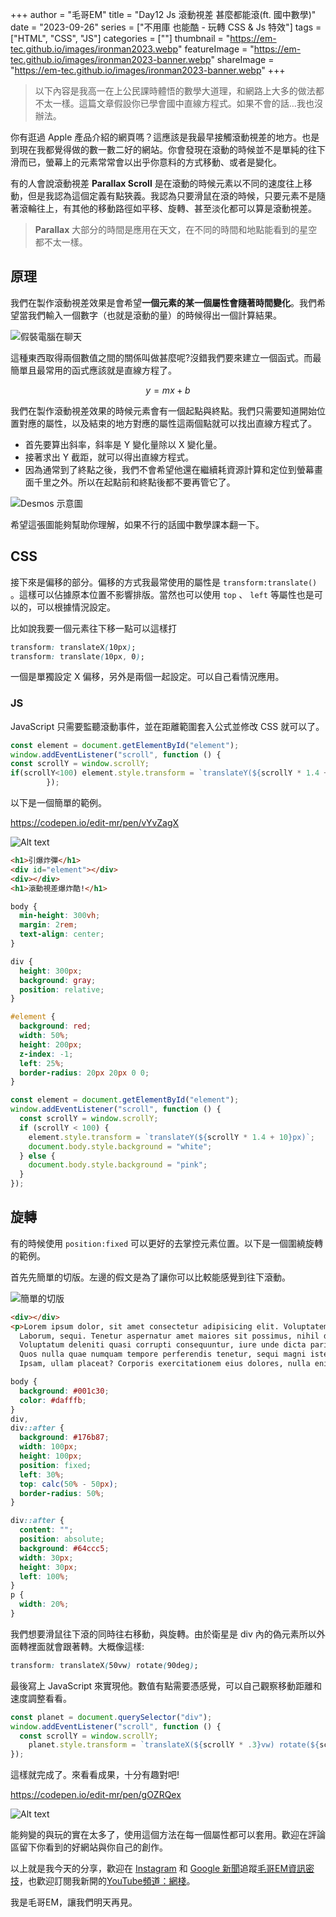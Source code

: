 +++
author = "毛哥EM"
title = "Day12 Js 滾動視差 甚麼都能滾(ft. 國中數學)"
date = "2023-09-26"
series = ["不用庫 也能酷 - 玩轉 CSS & Js 特效"]
tags = ["HTML", "CSS", "JS"]
categories = [""]
thumbnail = "https://em-tec.github.io/images/ironman2023.webp"
featureImage = "https://em-tec.github.io/images/ironman2023-banner.webp"
shareImage = "https://em-tec.github.io/images/ironman2023-banner.webp"
+++

> 以下內容是我高一在上公民課時體悟的數學大道理，和網路上大多的做法都不太一樣。這篇文章假設你已學會國中直線方程式。如果不會的話…我也沒辦法。

你有逛過 Apple 產品介紹的網頁嗎？這應該是我最早接觸滾動視差的地方。也是到現在我都覺得做的數一數二好的網站。你會發現在滾動的時候並不是單純的往下滑而已，螢幕上的元素常常會以出乎你意料的方式移動、或者是變化。

<!--more-->

有的人會說滾動視差 **Parallax Scroll** 是在滾動的時候元素以不同的速度往上移動，但是我認為這個定義有點狹義。我認為只要滑鼠在滾的時候，只要元素不是隨著滾輪往上，有其他的移動路徑如平移、旋轉、甚至淡化都可以算是滾動視差。

> **Parallax** 大部分的時間是應用在天文，在不同的時間和地點能看到的星空都不太一樣。

## 原理

我們在製作滾動視差效果是會希望**一個元素的某一個屬性會隨著時間變化**。我們希望當我們輸入一個數字（也就是滾動的量）的時候得出一個計算結果。

![假裝電腦在聊天](chat.webp)

這種東西取得兩個數值之間的關係叫做甚麼呢?沒錯我們要來建立一個函式。而最簡單且最常用的函式應該就是直線方程了。

$$
y=mx+b
$$

我們在製作滾動視差效果的時候元素會有一個起點與終點。我們只需要知道開始位置對應的屬性，以及結束的地方對應的屬性這兩個點就可以找出直線方程式了。

- 首先要算出斜率，斜率是 Y 變化量除以 X 變化量。
- 接著求出 Y 截距，就可以得出直線方程式。
- 因為通常到了終點之後，我們不會希望他還在繼續耗資源計算和定位到螢幕畫面千里之外。所以在起點前和終點後都不要再管它了。

![Desmos 示意圖](desmos.png)

希望這張圖能夠幫助你理解，如果不行的話國中數學課本翻一下。

## CSS

接下來是偏移的部分。偏移的方式我最常使用的屬性是 `transform:translate()` 。這樣可以佔據原本位置不影響排版。當然也可以使用 `top` 、 `left` 等屬性也是可以的，可以根據情況設定。

比如說我要一個元素往下移一點可以這樣打

```css
transform: translateX(10px);
transform: translate(10px, 0);
```

一個是單獨設定 X 偏移，另外是兩個一起設定。可以自己看情況應用。

### JS

JavaScript 只需要監聽滾動事件，並在距離範圍套入公式並修改 CSS 就可以了。

```jsx
const element = document.getElementById("element");
window.addEventListener("scroll", function () {
const scrollY = window.scrollY;
if(scrollY<100) element.style.transform = `translateY(${scrollY * 1.4 + 10}px)`;
        });
```

以下是一個簡單的範例。

https://codepen.io/edit-mr/pen/vYvZagX

![Alt text](boom.gif)

```html
<h1>引爆炸彈</h1>
<div id="element"></div>
<div></div>
<h1>滾動視差爆炸酷!</h1>
```

```css
body {
  min-height: 300vh;
  margin: 2rem;
  text-align: center;
}

div {
  height: 300px;
  background: gray;
  position: relative;
}

#element {
  background: red;
  width: 50%;
  height: 200px;
  z-index: -1;
  left: 25%;
  border-radius: 20px 20px 0 0;
}
```

```jsx
const element = document.getElementById("element");
window.addEventListener("scroll", function () {
  const scrollY = window.scrollY;
  if (scrollY < 100) {
    element.style.transform = `translateY(${scrollY * 1.4 + 10}px)`;
    document.body.style.background = "white";
  } else {
    document.body.style.background = "pink";
  }
});
```

## 旋轉

有的時候使用 `position:fixed` 可以更好的去掌控元素位置。以下是一個圍繞旋轉的範例。

首先先簡單的切版。左邊的假文是為了讓你可以比較能感覺到往下滾動。

![簡單的切版](layout.webp)

```html
<div></div>
<p>Lorem ipsum dolor, sit amet consectetur adipisicing elit. Voluptatem laborum esse adipisci aperiam obcaecati veniam, facilis iste, cupiditate corrupti, ad alias voluptatibus veritatis quae aliquam. Perspiciatis neque labore dolorem ullam.
  Laborum, sequi. Tenetur aspernatur amet maiores sit possimus, nihil doloremque consequuntur! Neque, suscipit laborum! Accusamus, sint perspiciatis iure ipsa velit necessitatibus aliquam numquam debitis nisi repudiandae nemo laborum exercitationem distinctio?
  Voluptatum deleniti quasi corrupti consequuntur, iure unde dicta pariatur blanditiis in officiis ab itaque iusto vero praesentium amet ipsa aperiam quo eligendi corporis nulla minus numquam veritatis rem! Nemo, fuga?
  Quos nulla quae numquam tempore perferendis tenetur, sequi magni iste odit, eius molestias sit enim, amet reiciendis laborum accusamus facere voluptatem! Delectus sit quia libero amet sint! Temporibus, fugiat distinctio!
  Ipsam, ullam placeat? Corporis exercitationem eius dolores, nulla enim temporibus amet repellendus accusantium suscipit esse non qui similique. Laboriosam sunt sapiente voluptate nihil voluptates rerum facilis itaque aspernatur, optio sint.</p>
```

```css
body {
  background: #001c30;
  color: #dafffb;
}
div,
div::after {
  background: #176b87;
  width: 100px;
  height: 100px;
  position: fixed;
  left: 30%;
  top: calc(50% - 50px);
  border-radius: 50%;
}

div::after {
  content: "";
  position: absolute;
  background: #64ccc5;
  width: 30px;
  height: 30px;
  left: 100%;
}
p {
  width: 20%;
}
```

我們想要滑鼠往下滾的同時往右移動，與旋轉。由於衛星是 div 內的偽元素所以外面轉裡面就會跟著轉。大概像這樣:

```css
transform: translateX(50vw) rotate(90deg);
```

最後寫上 JavaScript 來實現他。數值有點需要憑感覺，可以自己觀察移動距離和速度調整看看。

```jsx
const planet = document.querySelector("div");
window.addEventListener("scroll", function () {
  const scrollY = window.scrollY;
    planet.style.transform = `translateX(${scrollY * .3}vw) rotate(${scrollY * 3}deg)`;
});
```

這樣就完成了。來看看成果，十分有趣對吧!

https://codepen.io/edit-mr/pen/gOZRQex

![Alt text](spin.gif)

能夠變的與玩的實在太多了，使用這個方法在每一個屬性都可以套用。歡迎在評論區留下你看到的好網站與你自己的創作。

以上就是我今天的分享，歡迎在 [Instagram](https://www.instagram.com/em.tec.blog) 和 [Google 新聞](https://news.google.com/publications/CAAqBwgKMKXLvgswsubVAw?ceid=TW:zh-Hant&oc=3)追蹤[毛哥EM資訊密技](https://em-tec.github.io/)，也歡迎訂閱我新開的[YouTube頻道：網棧](https://www.youtube.com/@webpallet)。

我是毛哥EM，讓我們明天再見。